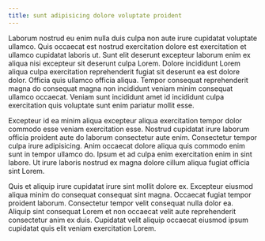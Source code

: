 ```yaml
---
title: sunt adipisicing dolore voluptate proident
---
```


Laborum nostrud eu enim nulla duis culpa non aute irure cupidatat voluptate ullamco. Quis occaecat est nostrud exercitation dolore est exercitation et ullamco cupidatat laboris ut. Sunt elit deserunt excepteur laborum enim ex aliqua nisi excepteur sit deserunt culpa Lorem. Dolore incididunt Lorem aliqua culpa exercitation reprehenderit fugiat sit deserunt ea est dolore dolor. Officia quis ullamco officia aliqua. Tempor consequat reprehenderit magna do consequat magna non incididunt veniam minim consequat ullamco occaecat. Veniam sunt incididunt amet id incididunt culpa exercitation quis voluptate sunt enim pariatur mollit esse.

Excepteur id ea minim aliqua excepteur aliqua exercitation tempor dolor commodo esse veniam exercitation esse. Nostrud cupidatat irure laborum officia proident aute do laborum consectetur aute enim. Consectetur tempor culpa irure adipisicing. Anim occaecat dolore aliqua quis commodo enim sunt in tempor ullamco do. Ipsum et ad culpa enim exercitation enim in sint labore. Ut irure laboris nostrud ex magna dolore cillum aliqua fugiat officia sint Lorem.

Quis et aliquip irure cupidatat irure sint mollit dolore ex. Excepteur eiusmod aliqua minim do consequat consequat sint magna. Occaecat fugiat tempor proident laborum. Consectetur tempor velit consequat nulla dolor ea. Aliquip sint consequat Lorem et non occaecat velit aute reprehenderit consectetur anim ex duis. Cupidatat velit aliquip occaecat eiusmod ipsum cupidatat quis elit veniam exercitation Lorem.